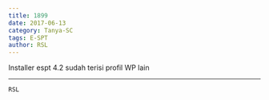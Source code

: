 ```yaml
---
title: 1899
date: 2017-06-13
category: Tanya-SC
tags: E-SPT
author: RSL
---
```


Installer espt 4.2 sudah terisi profil WP lain

---



`RSL`
